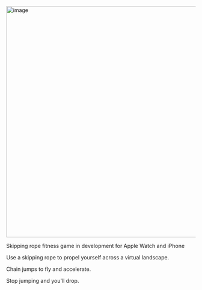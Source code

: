 

<img width="616" alt="image" src="https://user-images.githubusercontent.com/69108995/233569172-78799c88-607b-4ce5-9290-d9854a9e40c0.png">

Skipping rope fitness game in development for Apple Watch and iPhone

Use a skipping rope to propel yourself  across a virtual landscape. 

Chain jumps to fly and accelerate.

Stop jumping and you'll drop.
